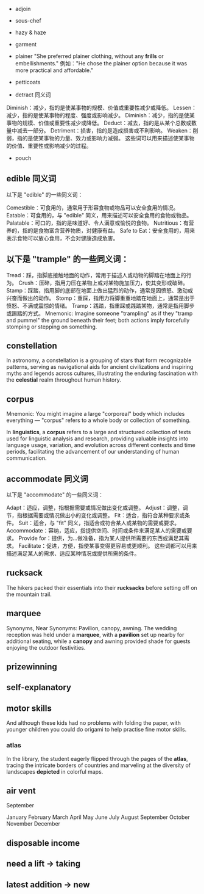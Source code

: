 - adjoin
- sous-chef
- hazy & haze
- garment

- plainer
  "She preferred plainer clothing, without any **frills** or embellishments."
  例如："He chose the plainer option because it was more practical and affordable."
- petticoats

- detract 同义词

Diminish：减少，指的是使某事物的规模、价值或重要性减少或降低。
Lessen：减少，指的是使某事物的程度、强度或影响减少。
Diminish：减少，指的是使某事物的规模、价值或重要性减少或降低。
Deduct：减去，指的是从某个总数或数量中减去一部分。
Detriment：损害，指的是造成损害或不利影响。
Weaken：削弱，指的是使某事物的力量、效力或影响力减弱。
这些词可以用来描述使某事物的价值、重要性或影响减少的过程。

- pouch

## edible 同义词

以下是 "edible" 的一些同义词：

Comestible：可食用的，通常用于形容食物或物品可以安全食用的情况。
Eatable：可食用的，与 "edible" 同义，用来描述可以安全食用的食物或物品。
Palatable：可口的，指的是味道好、令人满意或愉悦的食物。
Nutritious：有营养的，指的是食物富含营养物质，对健康有益。
Safe to Eat：安全食用的，用来表示食物可以放心食用，不会对健康造成危害。

## 以下是 "trample" 的一些同义词：

Tread：踩，指脚底接触地面的动作，常用于描述人或动物的脚踏在地面上的行为。
Crush：压碎，指用力压在某物上或对某物施加压力，使其变形或破碎。
Stamp：踩踏，指用脚的底部在地面上做出猛烈的动作，通常是因愤怒、激动或兴奋而做出的动作。
Stomp：重踩，指用力将脚重重地踏在地面上，通常是出于愤怒、不满或震惊的情绪。
Tramp：践踏，指重踩或践踏某物，通常是指用脚步或踢踏的方式。
Mnemonic: Imagine someone "trampling" as if they "tramp and pummel" the ground beneath their feet; both actions imply forcefully stomping or stepping on something.

## constellation

In astronomy, a constellation is a grouping of stars that form recognizable patterns, serving as navigational aids for ancient civilizations and inspiring myths and legends across cultures, illustrating the enduring fascination with the **celestial** realm throughout human history.

## corpus

Mnemonic: You might imagine a large "corporeal" body which includes everything — "corpus" refers to a whole body or collection of something.

In **linguistics**, a **corpus** refers to a large and structured collection of texts used for linguistic analysis and research, providing valuable insights into language usage, variation, and evolution across different contexts and time periods, facilitating the advancement of our understanding of human communication.

## accommodate 同义词

以下是 "accommodate" 的一些同义词：

Adapt：适应，调整，指根据需要或情况做出变化或调整。
Adjust：调整，调节，指根据需要或情况做出小的变化或调整。
Fit：适合，指符合某种要求或条件。
Suit：适合，与 "fit" 同义，指适合或符合某人或某物的需要或要求。
Accommodate：容纳，适应，指提供空间、时间或条件来满足某人的需要或要求。
Provide for：提供，为...做准备，指为某人提供所需要的东西或满足其需求。
Facilitate：促进，方便，指使某事变得更容易或更顺利。
这些词都可以用来描述满足某人的需求、适应某种情况或提供所需的条件。

## rucksack

The hikers packed their essentials into their **rucksacks** before setting off on the mountain trail.

## marquee

Synonyms, Near Synonyms: Pavilion, canopy, awning.
The wedding reception was held under a **marquee**, with a **pavilion** set up nearby for additional seating, while a **canopy** and awning provided shade for guests enjoying the outdoor festivities.

## prizewinning

## self-explanatory

## motor skills

And although these kids had no problems with folding the paper, with younger children you could do origami to help practise fine motor skills.

### atlas

In the library, the student eagerly flipped through the pages of the **atlas**, tracing the intricate borders of countries and marveling at the diversity of landscapes **depicted** in colorful maps.

## air vent

September

January
February
March
April
May
June
July
August
September
October
November
December

## disposable income

## need a lift -> taking

## latest addition -> new
